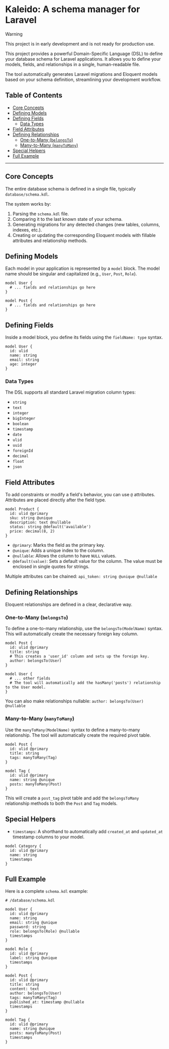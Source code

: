 # Kaleido: A schema manager for Laravel

> [!WARNING]  
> This project is in early development and is not ready for production use.

This project provides a powerful Domain-Specific Language (DSL) to define your database schema for Laravel applications. It allows you to define your models, fields, and relationships in a single, human-readable file. 

The tool automatically generates Laravel migrations and Eloquent models based on your schema definition, streamlining your development workflow.

## Table of Contents

- [Core Concepts](#core-concepts)
- [Defining Models](#defining-models)
- [Defining Fields](#defining-fields)
  - [Data Types](#data-types)
- [Field Attributes](#field-attributes)
- [Defining Relationships](#defining-relationships)
  - [One-to-Many (`belongsTo`)](#one-to-many-belongsto)
  - [Many-to-Many (`manyToMany`)](#many-to-many-manytomany)
- [Special Helpers](#special-helpers)
- [Full Example](#full-example)

---

## Core Concepts

The entire database schema is defined in a single file, typically `database/schema.kdl`.

The system works by:
1.  Parsing the `schema.kdl` file.
2.  Comparing it to the last known state of your schema.
3.  Generating migrations for any detected changes (new tables, columns, indexes, etc.).
4.  Creating or updating the corresponding Eloquent models with fillable attributes and relationship methods.

## Defining Models

Each model in your application is represented by a `model` block. The model name should be singular and capitalized (e.g., `User`, `Post`, `Role`).

```kdl
model User {
  # ... fields and relationships go here
}

model Post {
  # ... fields and relationships go here
}
```

## Defining Fields

Inside a model block, you define its fields using the `fieldName: type` syntax.

```kdl
model User {
  id: ulid
  name: string
  email: string
  age: integer
}
```

### Data Types

The DSL supports all standard Laravel migration column types:

- `string`
- `text`
- `integer`
- `bigInteger`
- `boolean`
- `timestamp`
- `date`
- `ulid`
- `uuid`
- `foreignId`
- `decimal`
- `float`
- `json`

## Field Attributes

To add constraints or modify a field's behavior, you can use `@` attributes. Attributes are placed directly after the field type.

```kdl
model Product {
  id: ulid @primary
  sku: string @unique
  description: text @nullable
  status: string @default('available')
  price: decimal(8, 2)
}
```

- `@primary`: Marks the field as the primary key.
- `@unique`: Adds a unique index to the column.
- `@nullable`: Allows the column to have `NULL` values.
- `@default(value)`: Sets a default value for the column. The value must be enclosed in single quotes for strings.

Multiple attributes can be chained:
`api_token: string @unique @nullable`

## Defining Relationships

Eloquent relationships are defined in a clear, declarative way.

### One-to-Many (`belongsTo`)

To define a one-to-many relationship, use the `belongsTo(ModelName)` syntax. This will automatically create the necessary foreign key column.

```kdl
model Post {
  id: ulid @primary
  title: string
  # This creates a 'user_id' column and sets up the foreign key.
  author: belongsTo(User)
}

model User {
  # ... other fields
  # The tool will automatically add the hasMany('posts') relationship to the User model.
}
```

You can also make relationships nullable:
`author: belongsTo(User) @nullable`

### Many-to-Many (`manyToMany`)

Use the `manyToMany(ModelName)` syntax to define a many-to-many relationship. The tool will automatically create the required pivot table.

```kdl
model Post {
  id: ulid @primary
  title: string
  tags: manyToMany(Tag)
}

model Tag {
  id: ulid @primary
  name: string @unique
  posts: manyToMany(Post)
}
```

This will create a `post_tag` pivot table and add the `belongsToMany` relationship methods to both the `Post` and `Tag` models.

## Special Helpers

- `timestamps`: A shorthand to automatically add `created_at` and `updated_at` timestamp columns to your model.

```kdl
model Category {
  id: ulid @primary
  name: string
  timestamps
}
```

## Full Example

Here is a complete `schema.kdl` example:

```kdl
# /database/schema.kdl

model User {
  id: ulid @primary
  name: string
  email: string @unique
  password: string
  role: belongsTo(Role) @nullable
  timestamps
}

model Role {
  id: ulid @primary
  label: string @unique
  timestamps
}

model Post {
  id: ulid @primary
  title: string
  content: text
  author: belongsTo(User)
  tags: manyToMany(Tag)
  published_at: timestamp @nullable
  timestamps
}

model Tag {
  id: ulid @primary
  name: string @unique
  posts: manyToMany(Post)
  timestamps
}
```